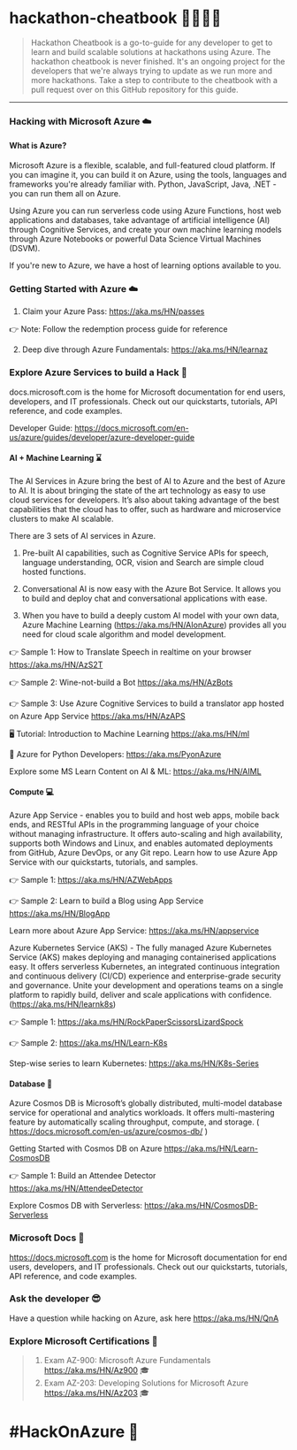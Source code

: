 # hackathon-cheatbook 👩‍💻👨‍💻
> Hackathon Cheatbook is a go-to-guide for any developer to get to learn and build scalable solutions at hackathons using Azure. The hackathon cheatbook is never finished. It's an ongoing project for the developers that we're always trying to update as we run more and more hackathons. Take a step to contribute to the cheatbook with a pull request over on this GitHub repository for this guide. 
------------------------------------------------------------------------------------------------------------------------------

### Hacking with Microsoft Azure ☁️
#### What is Azure?
Microsoft Azure is a flexible, scalable, and full-featured cloud platform. If you can imagine it, you can build it on Azure, using the tools, languages and frameworks you're already familiar with. Python, JavaScript, Java, .NET - you can run them all on Azure.

Using Azure you can run serverless code using Azure Functions, host web applications and databases, take advantage of artificial intelligence (AI) through Cognitive Services, and create your own machine learning models through Azure Notebooks or powerful Data Science Virtual Machines (DSVM).

If you're new to Azure, we have a host of learning options available to you.

### Getting Started with Azure ☁️
1. Claim your Azure Pass: https://aka.ms/HN/passes 

👉 Note: Follow the redemption process guide for reference

2. Deep dive through Azure Fundamentals: https://aka.ms/HN/learnaz

### Explore Azure Services to build a Hack 📑
docs.microsoft.com is the home for Microsoft documentation for end users, developers, and IT professionals. Check out our quickstarts, tutorials, API reference, and code examples.

Developer Guide: https://docs.microsoft.com/en-us/azure/guides/developer/azure-developer-guide

#### AI + Machine Learning ⌛
The AI Services in Azure bring the best of AI to Azure and the best of Azure to AI.
It is about bringing the state of the art technology as easy to use cloud services for developers.
It’s also about taking advantage of the best capabilities that the cloud has to offer, such as hardware and microservice clusters to make AI scalable.


There are 3 sets of AI services in Azure. 
1. Pre-built AI capabilities, such as Cognitive Service APIs for speech, language understanding, OCR, vision and Search are simple cloud hosted functions.

2. Conversational AI is now easy with the Azure Bot Service. It allows you to build and deploy chat and conversational applications with ease.

3. When you have to build a deeply custom AI model with your own data, Azure Machine Learning  (https://aka.ms/HN/AIonAzure) provides all you need for cloud scale algorithm and model development.


👉 Sample 1: How to  Translate Speech in realtime on your browser https://aka.ms/HN/AzS2T

👉 Sample 2: Wine-not-build a Bot https://aka.ms/HN/AzBots
 
👉 Sample 3: Use Azure Cognitive Services to build a translator app hosted on Azure App Service https://aka.ms/HN/AzAPS

🖥️ Tutorial: Introduction to Machine Learning https://aka.ms/HN/ml 

🐍 Azure for Python Developers: https://aka.ms/PyonAzure 

Explore some MS Learn Content on AI & ML: https://aka.ms/HN/AIML 

 

#### Compute 💻

Azure App Service - enables you to build and host web apps, mobile back ends, and RESTful APIs in the programming language of your choice without managing infrastructure. It offers auto-scaling and high availability, supports both Windows and Linux, and enables automated deployments from GitHub, Azure DevOps, or any Git repo. Learn how to use Azure App Service with our quickstarts, tutorials, and samples.

👉 Sample 1: https://aka.ms/HN/AZWebApps

👉 Sample 2: Learn to build a Blog using App Service https://aka.ms/HN/BlogApp

Learn more about Azure App Service: https://aka.ms/HN/appservice 


Azure Kubernetes Service (AKS) - The fully managed Azure Kubernetes Service (AKS) makes deploying and managing containerised applications easy. It offers serverless Kubernetes, an integrated continuous integration and continuous delivery (CI/CD) experience and enterprise-grade security and governance. Unite your development and operations teams on a single platform to rapidly build, deliver and scale applications with confidence. (https://aka.ms/HN/learnk8s)

👉 Sample 1: https://aka.ms/HN/RockPaperScissorsLizardSpock

👉 Sample 2: https://aka.ms/HN/Learn-K8s

Step-wise series to learn Kubernetes: https://aka.ms/HN/K8s-Series


#### Database 💾
Azure Cosmos DB is Microsoft’s globally distributed, multi-model database service for operational and analytics workloads. It offers multi-mastering feature by automatically scaling throughput, compute, and storage.
( https://docs.microsoft.com/en-us/azure/cosmos-db/ )

Getting Started with Cosmos DB on Azure https://aka.ms/HN/Learn-CosmosDB

👉 Sample 1: Build an Attendee Detector https://aka.ms/HN/AttendeeDetector

Explore Cosmos DB with Serverless: https://aka.ms/HN/CosmosDB-Serverless


### Microsoft Docs 📄
https://docs.microsoft.com is the home for Microsoft documentation for end users, developers, and IT professionals. Check out our quickstarts, tutorials, API reference, and code examples.


### Ask the developer 😎
Have a question while hacking on Azure, ask here https://aka.ms/HN/QnA


### Explore Microsoft Certifications 💯
> 1. Exam AZ-900: Microsoft Azure Fundamentals https://aka.ms/HN/Az900 🎓
> 2. Exam AZ-203: Developing Solutions for Microsoft Azure https://aka.ms/HN/Az203 🎓



# #HackOnAzure 💯
